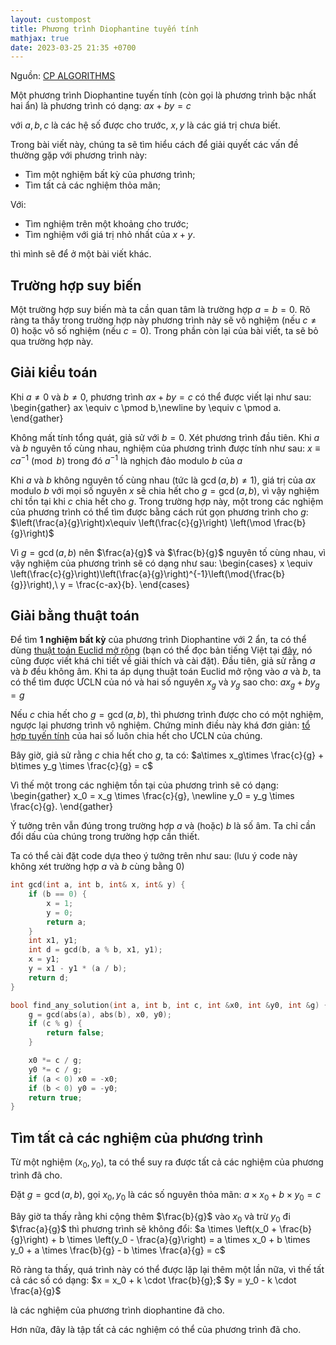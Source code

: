 ```yaml
---
layout: custompost
title: Phương trình Diophantine tuyến tính
mathjax: true
date: 2023-03-25 21:35 +0700
---
```


Nguồn: [CP ALGORITHMS](https://cp-algorithms.com/algebra/linear-diophantine-equation.html)

Một phương trình Diophantine tuyến tính (còn gọi là phương trình bậc nhất hai ẩn) là phương trình có dạng:
$ax+by=c$

với $a,b,c$ là các hệ số được cho trước, $x,y$ là các giá trị chưa biết.

Trong bài viết này, chúng ta sẽ tìm hiểu cách để giải quyết các vấn đề thường gặp với phương trình này:
- Tìm một nghiệm bất kỳ của phương trình;
- Tìm tất cả các nghiệm thỏa mãn;

Với:
- Tìm nghiệm trên một khoảng cho trước;
- Tìm nghiệm với giá trị nhỏ nhất của $x+y$.

thì mình sẽ để ở một bài viết khác.

## Trường hợp suy biến
Một trường hợp suy biến mà ta cần quan tâm là trường hợp $a=b=0$. Rõ ràng ta thấy trong trường hợp này phương trình này sẽ vô nghiệm (nếu $c\ne 0$) hoặc vô số nghiệm (nếu $c=0$). Trong phần còn lại của bài viết, ta sẽ bỏ qua trường hợp này.

## Giải kiểu toán
Khi $a\ne 0$ và $b\ne 0$, phương trình $ax+by=c$ có thể được viết lại như sau:
\begin{gather}
ax \equiv c \pmod b,\newline
by \equiv c \pmod a.
\end{gather}

Không mất tính tổng quát, giả sử với $b=0$. Xét phương trình đầu tiên. Khi $a$ và $b$ nguyên tố cùng nhau, nghiệm của phương trình được tính như sau:
$x\equiv ca^{-1} \pmod b$
trong đó $a^{-1}$ là nghịch đảo modulo $b$ của $a$

Khi $a$ và $b$ không nguyên tố cùng nhau (tức là $\gcd(a,b)\ne 1$), giá trị của $ax$ modulo $b$ với mọi số nguyên $x$ sẽ chia hết cho $g=\gcd(a,b)$, vì vậy nghiệm chỉ tồn tại khi $c$ chia hết cho $g$. Trong trường hợp này, một trong các nghiệm của phương trình có thể tìm được bằng cách rút gọn phương trình cho $g$:
$\left(\frac{a}{g}\right)x\equiv \left(\frac{c}{g}\right) \left(\mod \frac{b}{g}\right)$

Vì $g=\gcd(a,b)$ nên $\frac{a}{g}$ và $\frac{b}{g}$ nguyên tố cùng nhau, vì vậy nghiệm của phương trình sẽ có dạng như sau:
\begin{cases}
x \equiv \left(\frac{c}{g}\right)\left(\frac{a}{g}\right)^{-1}\left(\mod{\frac{b}{g}}\right),\\
y = \frac{c-ax}{b}.
\end{cases}

## Giải bằng thuật toán
Để tìm **1 nghiệm bất kỳ** của phương trình Diophantine với 2 ẩn, ta có thể dùng [thuật toán Euclid mở rộng](https://en.wikipedia.org/wiki/Extended_Euclidean_algorithm) (bạn có thể đọc bản tiếng Việt tại [đây](https://vi.wikipedia.org/wiki/Gi%E1%BA%A3i_thu%E1%BA%ADt_Euclid_m%E1%BB%9F_r%E1%BB%99ng), nó cũng được viết khá chi tiết về giải thích và cài đặt). Đầu tiên, giả sử rằng $a$ và $b$ đều không âm. Khi ta áp dụng thuật toán Euclid mở rộng vào $a$ và $b$, ta có thể tìm được ƯCLN của nó và hai số nguyên $x_g$ và $y_g$ sao cho:
$ax_g+by_g=g$

Nếu $c$ chia hết cho $g=\gcd(a,b)$, thì phương trình được cho có một nghiệm, ngược lại phương trình vô nghiệm. Chứng minh điều này khá đơn giản: [tổ hợp tuyến tính](https://vi.wikipedia.org/wiki/T%E1%BB%95_h%E1%BB%A3p_tuy%E1%BA%BFn_t%C3%ADnh) của hai số luôn chia hết cho ƯCLN của chúng.

Bây giờ, giả sử rằng $c$ chia hết cho $g$, ta có:
$a\times x_g\times \frac{c}{g} + b\times y_g \times \frac{c}{g} = c$

Vì thế một trong các nghiệm tồn tại của phương trình sẽ có dạng:
\begin{gather}
x_0 = x_g \times \frac{c}{g}, \newline
y_0 = y_g \times \frac{c}{g}.
\end{gather}

Ý tưởng trên vẫn đúng trong trường hợp $a$ và (hoặc) $b$ là số âm. Ta chỉ cần đổi dấu của chúng trong trường hợp cần thiết.

Ta có thể cài đặt code dựa theo ý tưởng trên như sau: (lưu ý code này không xét trường hợp $a$ và $b$ cùng bằng $0$)

```cpp
int gcd(int a, int b, int& x, int& y) {
    if (b == 0) {
        x = 1;
        y = 0;
        return a;
    }
    int x1, y1;
    int d = gcd(b, a % b, x1, y1);
    x = y1;
    y = x1 - y1 * (a / b);
    return d;
}

bool find_any_solution(int a, int b, int c, int &x0, int &y0, int &g) {
    g = gcd(abs(a), abs(b), x0, y0);
    if (c % g) {
        return false;
    }

    x0 *= c / g;
    y0 *= c / g;
    if (a < 0) x0 = -x0;
    if (b < 0) y0 = -y0;
    return true;
}
```

## Tìm tất cả các nghiệm của phương trình
Từ một nghiệm $\left(x_0,y_0\right)$, ta có thể suy ra được tất cả các nghiệm của phương trình đã cho.

Đặt $g=\gcd(a,b)$, gọi $x_0,y_0$ là các số nguyên thỏa mãn:
$a\times x_0 + b\times y_0=c$

Bây giờ ta thấy rằng khi cộng thêm $\frac{b}{g}$ vào $x_0$ và trừ $y_0$ đi $\frac{a}{g}$ thì phương trình sẽ không đổi:
$a \times \left(x_0 + \frac{b}{g}\right) + b \times \left(y_0 - \frac{a}{g}\right) = a \times x_0 + b \times y_0 + a \times \frac{b}{g} - b \times \frac{a}{g} = c$

Rõ ràng ta thấy, quá trình này có thể được lặp lại thêm một lần nữa, vì thế tất cả các số có dạng:
$x = x_0 + k \cdot \frac{b}{g};$
$y = y_0 - k \cdot \frac{a}{g}$

là các nghiệm của phương trình diophantine đã cho.

Hơn nữa, đây là tập tất cả các nghiệm có thể của phương trình đã cho.
